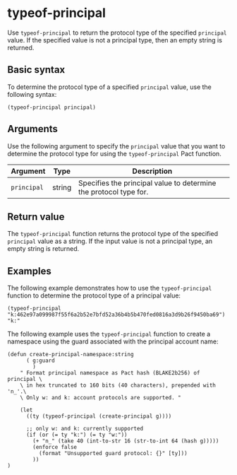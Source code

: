 # typeof-principal

Use `typeof-principal` to return the protocol type of the specified `principal` value. 
If the specified value is not a principal type, then an empty string is returned.

## Basic syntax

To determine the protocol type of a specified `principal` value, use the following syntax:

```pact
(typeof-principal principal)
```

## Arguments

Use the following argument to specify the `principal` value that you want to determine the protocol type for using the `typeof-principal` Pact function.

| Argument | Type | Description |
| --- | --- | --- |
| `principal` | string | Specifies the principal value to determine the protocol type for. |

## Return value

The `typeof-principal` function returns the protocol type of the specified `principal` value as a string. 
If the input value is not a principal type, an empty string is returned.

## Examples

The following example demonstrates how to use the `typeof-principal` function to determine the protocol type of a principal value:

```pact
(typeof-principal "k:462e97a099987f55f6a2b52e7bfd52a36b4b5b470fed0816a3d9b26f9450ba69")
"k:"
```

The following example uses the `typeof-principal` function to create a namespace using the guard associated with the principal account name:

```pact
(defun create-principal-namespace:string
      ( g:guard
        )
    " Format principal namespace as Pact hash (BLAKE2b256) of principal \
    \ in hex truncated to 160 bits (40 characters), prepended with 'n_'.\
    \ Only w: and k: account protocols are supported. "

    (let
      ((ty (typeof-principal (create-principal g))))

      ;; only w: and k: currently supported
      (if (or (= ty "k:") (= ty "w:"))
        (+ "n_" (take 40 (int-to-str 16 (str-to-int 64 (hash g)))))
        (enforce false
          (format "Unsupported guard protocol: {}" [ty]))
        ))
)
```